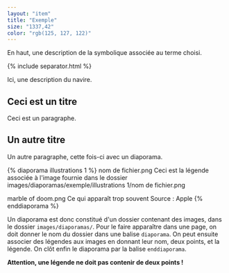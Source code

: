 ```yaml
---
layout: "item"
title: "Exemple"
size: "1337,42"
color: "rgb(125, 127, 122)"
---
```


En haut, une description de la symbolique associée au terme choisi.

{% include separator.html %}

Ici, une description du navire.

Ceci est un titre
-----------------

Ceci est un paragraphe.

Un autre titre
--------------

Un autre paragraphe, cette fois-ci avec un diaporama.

{% diaporama illustrations 1 %}
nom de fichier.png
Ceci est la légende associée à l'image fournie dans le dossier images/diaporamas/exemple/illustrations 1/nom de fichier.png

marble of doom.png
Ce qui apparaît trop souvent
Source : Apple
{% enddiaporama %}

Un diaporama est donc constitué d'un dossier contenant des images, dans le dossier `images/diaporamas/`. Pour le faire apparaître dans une page, on doit donner le nom du dossier dans une balise `diaporama`. On peut ensuite associer des légendes aux images en donnant leur nom, deux points, et la légende. On clôt enfin le diaporama par la balise `enddiaporama`.

**Attention, une légende ne doit pas contenir de deux points !**
